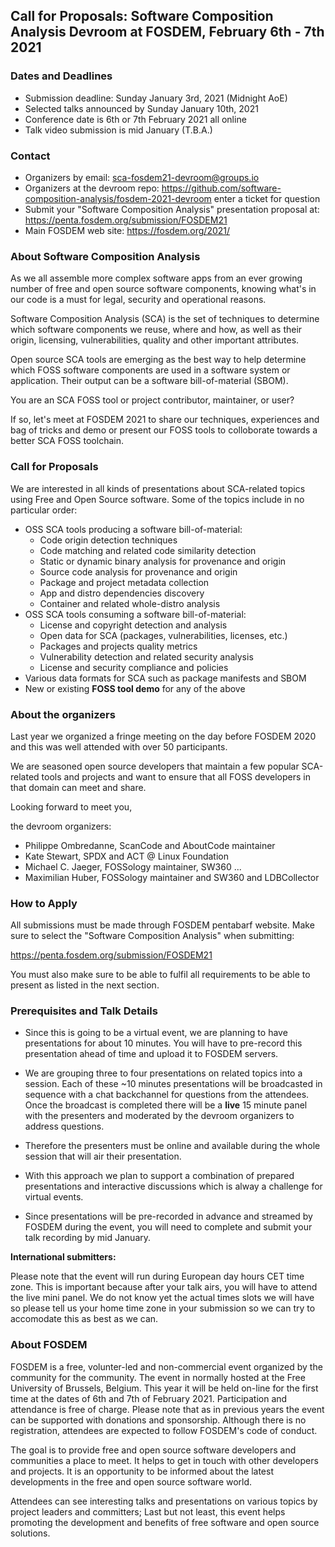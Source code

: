 ## Call for Proposals: Software Composition Analysis Devroom at FOSDEM, February 6th - 7th 2021


### Dates and Deadlines

* Submission deadline: Sunday January 3rd, 2021 (Midnight AoE)
* Selected talks announced by Sunday January 10th, 2021
* Conference date is 6th or 7th February 2021 all online
* Talk video submission is mid January (T.B.A.)


### Contact

* Organizers by email:  sca-fosdem21-devroom@groups.io
* Organizers at the devroom repo: https://github.com/software-composition-analysis/fosdem-2021-devroom
  enter a ticket for question
* Submit your "Software Composition Analysis" presentation proposal at: https://penta.fosdem.org/submission/FOSDEM21
* Main FOSDEM web site: https://fosdem.org/2021/


### About Software Composition Analysis

As we all assemble more complex software apps from an ever growing number of
free and open source software components, knowing what's in our code is a must
for legal, security and operational reasons.

Software Composition Analysis (SCA) is the set of techniques to determine which
software components we reuse, where and how, as well as their origin, licensing,
vulnerabilities, quality and other important attributes.

Open source SCA tools are emerging as the best way to help determine which FOSS
software components are used in a software system or application. Their output
can be a software bill-of-material (SBOM).

You are an SCA FOSS tool or project contributor, maintainer, or user?

If so, let's meet at FOSDEM 2021 to share our techniques, experiences and bag of
tricks and demo or present our FOSS tools to colloborate towards a better SCA
FOSS toolchain.

### Call for Proposals

We are interested in all kinds of presentations about SCA-related topics using
Free and Open Source software. Some of the topics include in no particular order:

* OSS SCA tools producing a software bill-of-material:
  * Code origin detection techniques
  * Code matching and related code similarity detection
  * Static or dynamic binary analysis for provenance and origin
  * Source code analysis for provenance and origin
  * Package and project metadata collection
  * App and distro dependencies discovery
  * Container and related whole-distro analysis
* OSS SCA tools consuming a software bill-of-material:
  * License and copyright detection and analysis
  * Open data for SCA (packages, vulnerabilities, licenses, etc.)
  * Packages and projects quality metrics
  * Vulnerability detection and related security analysis
  * License and security compliance and policies
* Various data formats for SCA such as package manifests and SBOM
* New or existing **FOSS tool demo** for any of the above

### About the organizers

Last year we organized a fringe meeting on the day before FOSDEM 2020 and this
was well attended with over 50 participants.

We are seasoned open source developers that maintain a few popular SCA-related
tools and projects and want to ensure that all FOSS developers in that domain
can meet and share.

Looking forward to meet you,

the devroom organizers:

* Philippe Ombredanne, ScanCode and AboutCode maintainer
* Kate Stewart, SPDX and ACT @ Linux Foundation
* Michael C. Jaeger, FOSSology maintainer, SW360 ...
* Maximilian Huber, FOSSology maintainer and SW360 and LDBCollector

### How to Apply

All submissions must be made through FOSDEM pentabarf website. Make sure to
select the "Software Composition Analysis" when submitting:

https://penta.fosdem.org/submission/FOSDEM21

You must also make sure to be able to fulfil all requirements to be able to
present as listed in the next section.


### Prerequisites and Talk Details

* Since this is going to be a virtual event, we are planning to have
  presentations for about 10 minutes. You will have to pre-record this
  presentation ahead of time and upload it to FOSDEM servers.

* We are grouping three to four presentations on related topics into a session.
  Each of these ~10 minutes presentations will be broadcasted in sequence with
  a chat backchannel for questions from the attendees.
  Once the broadcast is completed there will be a **live** 15 minute panel with
  the presenters and moderated by the devroom organizers to address questions.

* Therefore the presenters must be online and available during the whole session
  that will air their presentation.

* With this approach we plan to support a combination of prepared presentations
  and interactive discussions which is alway a challenge for virtual events.

* Since presentations will be pre-recorded in advance and streamed by FOSDEM
  during the event, you will need to complete and submit your talk recording by
  mid January.


**International submitters:**

Please note that the event will run during European day hours CET time zone.
This is important because after your talk airs, you will have to attend the live
mini panel. We do not know yet the actual times slots we will have so please tell
us your home time zone in your submission so we can try to accomodate this as
best as we can.


### About FOSDEM

FOSDEM is a free, volunter-led and non-commercial event organized by the
community for the community.  The event in normally hosted at the Free
University of Brussels, Belgium. This year it will be held on-line for the first
time at the dates of 6th and 7th of February 2021. Participation and attendance
is free of charge. Please note that as in previous years the event can be
supported with donations and sponsorship. Although there is no registration,
attendees are expected to follow FOSDEM's code of conduct.

The goal is to provide free and open source software developers and communities
a place to meet. It helps to get in touch with other developers and projects.
It is an opportunity to be informed about the latest developments in the free
and open source software world.

Attendees can see interesting talks and presentations on various topics by
project leaders and committers; Last but not least, this event helps promoting
the development and benefits of free software and open source solutions.
